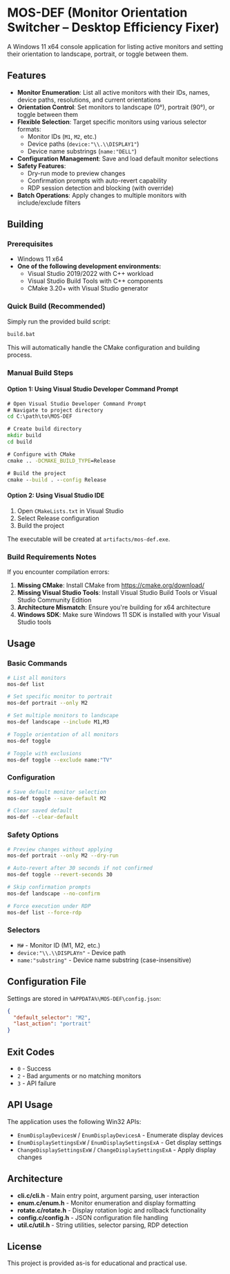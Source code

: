 # MOS-DEF (Monitor Orientation Switcher – Desktop Efficiency Fixer)

A Windows 11 x64 console application for listing active monitors and setting their orientation to landscape, portrait, or toggle between them.

## Features

- **Monitor Enumeration**: List all active monitors with their IDs, names, device paths, resolutions, and current orientations
- **Orientation Control**: Set monitors to landscape (0°), portrait (90°), or toggle between them
- **Flexible Selection**: Target specific monitors using various selector formats:
  - Monitor IDs (`M1`, `M2`, etc.)
  - Device paths (`device:"\\.\\DISPLAY1"`)
  - Device name substrings (`name:"DELL"`)
- **Configuration Management**: Save and load default monitor selections
- **Safety Features**:
  - Dry-run mode to preview changes
  - Confirmation prompts with auto-revert capability
  - RDP session detection and blocking (with override)
- **Batch Operations**: Apply changes to multiple monitors with include/exclude filters

## Building

### Prerequisites

- Windows 11 x64
- **One of the following development environments:**
  - Visual Studio 2019/2022 with C++ workload
  - Visual Studio Build Tools with C++ components
  - CMake 3.20+ with Visual Studio generator

### Quick Build (Recommended)

Simply run the provided build script:

```cmd
build.bat
```

This will automatically handle the CMake configuration and building process.

### Manual Build Steps

#### Option 1: Using Visual Studio Developer Command Prompt

```cmd
# Open Visual Studio Developer Command Prompt
# Navigate to project directory
cd C:\path\to\MOS-DEF

# Create build directory
mkdir build
cd build

# Configure with CMake
cmake .. -DCMAKE_BUILD_TYPE=Release

# Build the project
cmake --build . --config Release
```

#### Option 2: Using Visual Studio IDE

1. Open `CMakeLists.txt` in Visual Studio
2. Select Release configuration
3. Build the project

The executable will be created at `artifacts/mos-def.exe`.

### Build Requirements Notes

If you encounter compilation errors:

1. **Missing CMake**: Install CMake from https://cmake.org/download/
2. **Missing Visual Studio Tools**: Install Visual Studio Build Tools or Visual Studio Community Edition
3. **Architecture Mismatch**: Ensure you're building for x64 architecture
4. **Windows SDK**: Make sure Windows 11 SDK is installed with your Visual Studio tools

## Usage

### Basic Commands

```bash
# List all monitors
mos-def list

# Set specific monitor to portrait
mos-def portrait --only M2

# Set multiple monitors to landscape
mos-def landscape --include M1,M3

# Toggle orientation of all monitors
mos-def toggle

# Toggle with exclusions
mos-def toggle --exclude name:"TV"
```

### Configuration

```bash
# Save default monitor selection
mos-def toggle --save-default M2

# Clear saved default
mos-def --clear-default
```

### Safety Options

```bash
# Preview changes without applying
mos-def portrait --only M2 --dry-run

# Auto-revert after 30 seconds if not confirmed
mos-def toggle --revert-seconds 30

# Skip confirmation prompts
mos-def landscape --no-confirm

# Force execution under RDP
mos-def list --force-rdp
```

### Selectors

- `M#` - Monitor ID (M1, M2, etc.)
- `device:"\\.\\DISPLAYn"` - Device path
- `name:"substring"` - Device name substring (case-insensitive)

## Configuration File

Settings are stored in `%APPDATA%\MOS-DEF\config.json`:

```json
{
  "default_selector": "M2",
  "last_action": "portrait"
}
```

## Exit Codes

- `0` - Success
- `2` - Bad arguments or no matching monitors
- `3` - API failure

## API Usage

The application uses the following Win32 APIs:

- `EnumDisplayDevicesW` / `EnumDisplayDevicesA` - Enumerate display devices
- `EnumDisplaySettingsExW` / `EnumDisplaySettingsExA` - Get display settings
- `ChangeDisplaySettingsExW` / `ChangeDisplaySettingsExA` - Apply display changes

## Architecture

- **cli.c/cli.h** - Main entry point, argument parsing, user interaction
- **enum.c/enum.h** - Monitor enumeration and display formatting
- **rotate.c/rotate.h** - Display rotation logic and rollback functionality
- **config.c/config.h** - JSON configuration file handling
- **util.c/util.h** - String utilities, selector parsing, RDP detection

## License

This project is provided as-is for educational and practical use.
